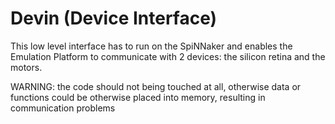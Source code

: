 Devin (Device Interface)
=========

This low level interface has to run on
the SpiNNaker and enables the
Emulation Platform to communicate with
2 devices: the silicon retina and the
motors.


WARNING: the code should not being touched
at all, otherwise data or functions could
be otherwise placed into memory, resulting
in communication problems
